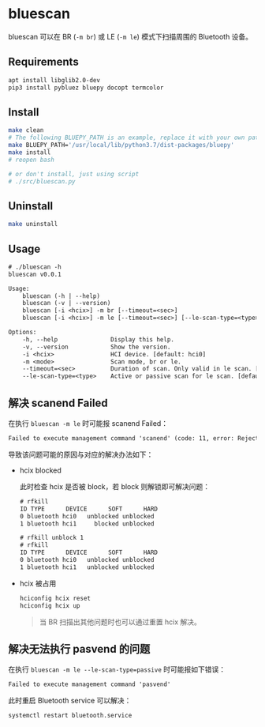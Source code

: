 # bluescan

bluescan 可以在 BR (`-m br`) 或 LE (`-m le`) 模式下扫描周围的 Bluetooth 设备。

## Requirements

```sh
apt install libglib2.0-dev
pip3 install pybluez bluepy docopt termcolor
```

## Install

```sh
make clean
# The following BLUEPY_PATH is an example, replace it with your own path.
make BLUEPY_PATH='/usr/local/lib/python3.7/dist-packages/bluepy'
make install
# reopen bash

# or don't install, just using script
# ./src/bluescan.py
```

## Uninstall

```sh
make uninstall
```

## Usage

```txt
# ./bluescan -h
bluescan v0.0.1

Usage:
    bluescan (-h | --help)
    bluescan (-v | --version)
    bluescan [-i <hcix>] -m br [--timeout=<sec>]
    bluescan [-i <hcix>] -m le [--timeout=<sec>] [--le-scan-type=<type>]

Options:
    -h, --help               Display this help.
    -v, --version            Show the version.
    -i <hcix>                HCI device. [default: hci0]
    -m <mode>                Scan mode, br or le.
    --timeout=<sec>          Duration of scan. Only valid in le scan. [default: 10]
    --le-scan-type=<type>    Active or passive scan for le scan. [default: active]
```

## 解决 scanend Failed

在执行 `bluescan -m le` 时可能报 scanend Failed：

```txt
Failed to execute management command 'scanend' (code: 11, error: Rejected)
```

导致该问题可能的原因与对应的解决办法如下：

* hcix blocked

  此时检查 hcix 是否被 block，若 block 则解锁即可解决问题：

  ```txt
  # rfkill
  ID TYPE      DEVICE      SOFT      HARD
  0 bluetooth hci0   unblocked unblocked
  1 bluetooth hci1     blocked unblocked

  # rfkill unblock 1
  # rfkill
  ID TYPE      DEVICE      SOFT      HARD
  0 bluetooth hci0   unblocked unblocked
  1 bluetooth hci1   unblocked unblocked
  ```

* hcix 被占用

  ```sh
  hciconfig hcix reset
  hciconfig hcix up
  ```

  > 当 BR 扫描出其他问题时也可以通过重置 hcix 解决。

## 解决无法执行 pasvend 的问题

在执行 `bluescan -m le --le-scan-type=passive` 时可能报如下错误：

```txt
Failed to execute management command 'pasvend'
```

此时重启 Bluetooth service 可以解决：

```sh
systemctl restart bluetooth.service
```

